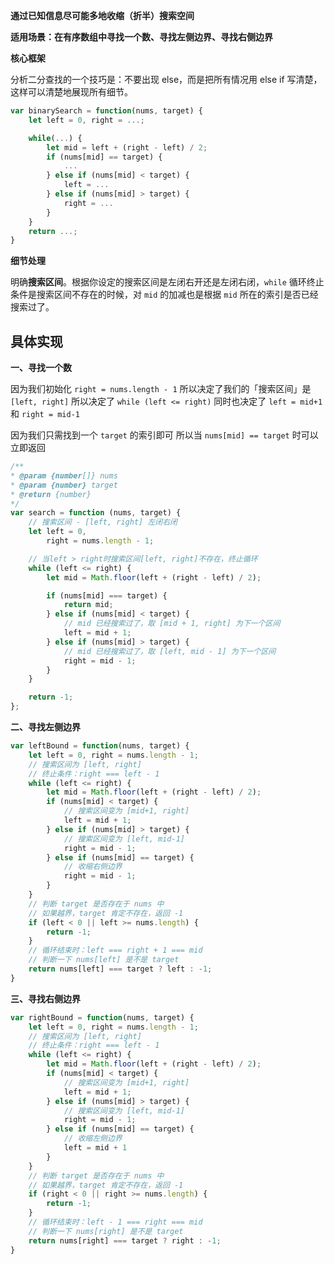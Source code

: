 **通过已知信息尽可能多地收缩（折半）搜索空间**

**适用场景：在有序数组中寻找一个数、寻找左侧边界、寻找右侧边界**

**核心框架**

分析二分查找的一个技巧是：不要出现 else，而是把所有情况用 else if 写清楚，这样可以清楚地展现所有细节。

```js
var binarySearch = function(nums, target) {
    let left = 0, right = ...;

    while(...) {
        let mid = left + (right - left) / 2;
        if (nums[mid] == target) {
            ...
        } else if (nums[mid] < target) {
            left = ...
        } else if (nums[mid] > target) {
            right = ...
        }
    }
    return ...;
}
```

**细节处理**

明确**搜索区间**。根据你设定的搜索区间是左闭右开还是左闭右闭，`while` 循环终止条件是搜索区间不存在的时候，对 `mid` 的加减也是根据 `mid` 所在的索引是否已经搜索过了。

## 具体实现

**一、寻找一个数**

因为我们初始化 `right = nums.length - 1`
所以决定了我们的「搜索区间」是 `[left, right]`
所以决定了 `while (left <= right)`
同时也决定了 `left = mid+1` 和 `right = mid-1`

因为我们只需找到一个 `target` 的索引即可
所以当 `nums[mid] == target` 时可以立即返回

```js
/**
* @param {number[]} nums
* @param {number} target
* @return {number}
*/
var search = function (nums, target) {
    // 搜索区间 - [left, right] 左闭右闭
    let left = 0,
        right = nums.length - 1;

    // 当left > right时搜索区间[left, right]不存在，终止循环
    while (left <= right) {
        let mid = Math.floor(left + (right - left) / 2);

        if (nums[mid] === target) {
            return mid;
        } else if (nums[mid] < target) {
            // mid 已经搜索过了，取 [mid + 1, right] 为下一个区间
            left = mid + 1;
        } else if (nums[mid] > target) {
            // mid 已经搜索过了，取 [left, mid - 1] 为下一个区间
            right = mid - 1;
        }
    }

    return -1;
};

```

**二、寻找左侧边界**

```js
var leftBound = function(nums, target) {
    let left = 0, right = nums.length - 1;
    // 搜索区间为 [left, right]
    // 终止条件：right === left - 1
    while (left <= right) {
        let mid = Math.floor(left + (right - left) / 2);
        if (nums[mid] < target) {
            // 搜索区间变为 [mid+1, right]
            left = mid + 1;
        } else if (nums[mid] > target) {
            // 搜索区间变为 [left, mid-1]
            right = mid - 1;
        } else if (nums[mid] == target) {
            // 收缩右侧边界
            right = mid - 1;
        }
    }
    // 判断 target 是否存在于 nums 中
    // 如果越界，target 肯定不存在，返回 -1
    if (left < 0 || left >= nums.length) {
        return -1;
    }
    // 循环结束时：left === right + 1 === mid
    // 判断一下 nums[left] 是不是 target
    return nums[left] === target ? left : -1;
}
```

**三、寻找右侧边界**

```js
var rightBound = function(nums, target) {
    let left = 0, right = nums.length - 1;
    // 搜索区间为 [left, right]
    // 终止条件：right === left - 1
    while (left <= right) {
        let mid = Math.floor(left + (right - left) / 2);
        if (nums[mid] < target) {
            // 搜索区间变为 [mid+1, right]
            left = mid + 1;
        } else if (nums[mid] > target) {
            // 搜索区间变为 [left, mid-1]
            right = mid - 1;
        } else if (nums[mid] == target) {
            // 收缩左侧边界
            left = mid + 1
        }
    }
    // 判断 target 是否存在于 nums 中
    // 如果越界，target 肯定不存在，返回 -1
    if (right < 0 || right >= nums.length) {
        return -1;
    }
    // 循环结束时：left - 1 === right === mid
    // 判断一下 nums[right] 是不是 target
    return nums[right] === target ? right : -1;
}
```